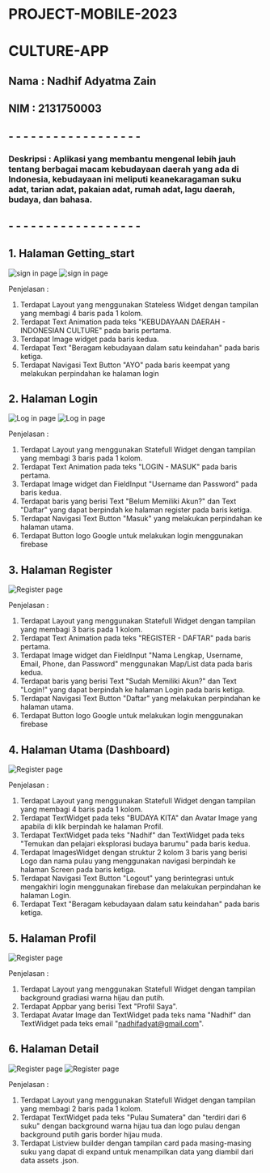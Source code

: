 # PROJECT-MOBILE-2023
# CULTURE-APP

## Nama : Nadhif Adyatma Zain
## NIM : 2131750003

## - - - - - - - - - - - - - - - - - -
### Deskripsi : Aplikasi yang membantu mengenal lebih jauh tentang berbagai macam kebudayaan daerah yang ada di Indonesia, kebudayaan ini meliputi keanekaragaman suku adat, tarian adat, pakaian adat, rumah adat, lagu daerah, budaya, dan bahasa.
## - - - - - - - - - - - - - - - - - -

## 1. Halaman Getting_start

![sign in page](src/culture-app/assets/images/page_getstart1.png)  ![sign in page](src/culture-app/assets/images/page_getstart2.png)

Penjelasan :
1. Terdapat Layout yang menggunakan Stateless Widget dengan tampilan yang membagi 4 baris pada 1 kolom.
2. Terdapat Text Animation pada teks "KEBUDAYAAN DAERAH - INDONESIAN CULTURE" pada baris pertama.
3. Terdapat Image widget pada baris kedua.
4. Terdapat Text "Beragam kebudayaan dalam satu keindahan" pada baris ketiga.
5. Terdapat Navigasi Text Button "AYO" pada baris keempat yang melakukan perpindahan ke halaman login


## 2. Halaman Login

![Log in page](src/culture-app/assets/images/page_log1.png)  ![Log in page](src/culture-app/assets/images/page_log2.png)

Penjelasan :
1. Terdapat Layout yang menggunakan Statefull Widget dengan tampilan yang membagi 3 baris pada 1 kolom.
2. Terdapat Text Animation pada teks "LOGIN - MASUK" pada baris pertama.
3. Terdapat Image widget dan FieldInput "Username dan Password" pada baris kedua.
4. Terdapat baris yang berisi Text "Belum Memiliki Akun?" dan Text "Daftar" yang dapat berpindah ke halaman register pada baris ketiga.
5. Terdapat Navigasi Text Button "Masuk" yang melakukan perpindahan ke halaman utama.
6. Terdapat Button logo Google untuk melakukan login menggunakan firebase


## 3. Halaman Register

![Register page](src/culture-app/assets/images/page_reg1.png)

Penjelasan :
1. Terdapat Layout yang menggunakan Statefull Widget dengan tampilan yang membagi 3 baris pada 1 kolom.
2. Terdapat Text Animation pada teks "REGISTER - DAFTAR" pada baris pertama.
3. Terdapat Image widget dan FieldInput "Nama Lengkap, Username, Email, Phone, dan Password" menggunakan Map/List data pada baris kedua.
4. Terdapat baris yang berisi Text "Sudah Memiliki Akun?" dan Text "Login!" yang dapat berpindah ke halaman Login pada baris ketiga.
5. Terdapat Navigasi Text Button "Daftar" yang melakukan perpindahan ke halaman utama.
6. Terdapat Button logo Google untuk melakukan login menggunakan firebase


## 4. Halaman Utama (Dashboard)

![Register page](src/culture-app/assets/images/page_main.png)

Penjelasan :
1. Terdapat Layout yang menggunakan Statefull Widget dengan tampilan yang membagi 4 baris pada 1 kolom.
2. Terdapat TextWidget pada teks "BUDAYA KITA" dan Avatar Image yang apabila di klik berpindah ke halaman Profil.
3. Terdapat TextWidget pada teks "Nadhif" dan TextWidget pada teks "Temukan dan pelajari eksplorasi budaya barumu" pada baris kedua.
4. Terdapat ImagesWidget dengan struktur 2 kolom 3 baris yang berisi Logo dan nama pulau yang menggunakan navigasi berpindah ke halaman Screen pada baris ketiga.
5. Terdapat Navigasi Text Button "Logout" yang berintegrasi untuk mengakhiri login menggunakan firebase dan melakukan perpindahan ke halaman Login.
6. Terdapat Text "Beragam kebudayaan dalam satu keindahan" pada baris ketiga.


## 5. Halaman Profil

![Register page](src/culture-app/assets/images/page_profil.png)

Penjelasan :
1. Terdapat Layout yang menggunakan Statefull Widget dengan tampilan background gradiasi warna hijau dan putih.
2. Terdapat Appbar yang berisi Text "Profil Saya".
3. Terdapat Avatar Image dan TextWidget pada teks nama "Nadhif" dan TextWidget pada teks email "nadhifadyat@gmail.com".


## 6. Halaman Detail

![Register page](src/culture-app/assets/images/page_sum1.png)  ![Register page](src/culture-app/assets/images/page_sum2.png)

Penjelasan :
1. Terdapat Layout yang menggunakan Statefull Widget dengan tampilan yang membagi 2 baris pada 1 kolom.
2. Terdapat TextWidget pada teks "Pulau Sumatera" dan "terdiri dari 6 suku" dengan background warna hijau tua dan logo pulau dengan background putih garis border hijau muda.
3. Terdapat Listview builder dengan tampilan card pada masing-masing suku yang dapat di expand untuk menampilkan data yang diambil dari data assets .json.